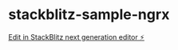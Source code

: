 # stackblitz-sample-ngrx

[Edit in StackBlitz next generation editor ⚡️](https://stackblitz.com/~/github.com/santoshmohan04/stackblitz-sample-ngrx)